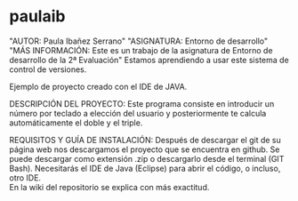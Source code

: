 # paulaib

"AUTOR: Paula Ibañez Serrano"
"ASIGNATURA: Entorno de desarrollo"
"MÁS INFORMACIÓN: Este es un trabajo de la asignatura de Entorno de 
desarrollo de la 2ª Evaluación"
Estamos aprendiendo a usar este sistema de control de versiones.

Ejemplo de proyecto creado con el IDE de JAVA. 

DESCRIPCIÓN DEL PROYECTO: 
Este programa consiste en introducir un número por teclado a elección del 
usuario y posteriormente te calcula automáticamente el doble y el triple. 

REQUISITOS Y GUÍA DE INSTALACIÓN:
Después de descargar el git de su página web nos descargamos el proyecto
que se encuentra en github. Se puede descargar como extensión .zip o 
descargarlo desde el terminal (GIT Bash). 
Necesitarás el IDE de Java (Eclipse) para abrir el código, o incluso, otro
IDE.  
En la wiki del repositorio se explica con más exactitud. 

